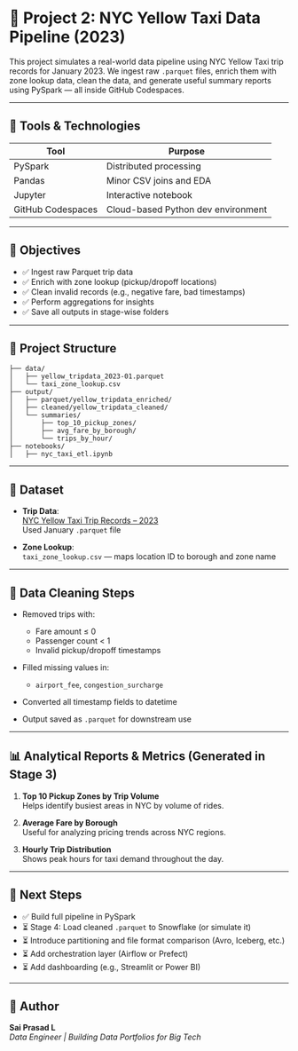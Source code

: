 # 🚕 Project 2: NYC Yellow Taxi Data Pipeline (2023)

This project simulates a real-world data pipeline using NYC Yellow Taxi trip records for January 2023. We ingest raw `.parquet` files, enrich them with zone lookup data, clean the data, and generate useful summary reports using PySpark — all inside GitHub Codespaces.

---

## 🧰 Tools & Technologies

| Tool              | Purpose                             |
|-------------------|-------------------------------------|
| PySpark           | Distributed processing              |
| Pandas            | Minor CSV joins and EDA             |
| Jupyter           | Interactive notebook                |
| GitHub Codespaces | Cloud-based Python dev environment  |


---

## 📌 Objectives

- ✅ Ingest raw Parquet trip data  
- ✅ Enrich with zone lookup (pickup/dropoff locations)  
- ✅ Clean invalid records (e.g., negative fare, bad timestamps)  
- ✅ Perform aggregations for insights  
- ✅ Save all outputs in stage-wise folders  

---

## 📁 Project Structure
```
├── data/
│   ├── yellow_tripdata_2023-01.parquet
│   └── taxi_zone_lookup.csv
├── output/
│   ├── parquet/yellow_tripdata_enriched/
│   ├── cleaned/yellow_tripdata_cleaned/
│   └── summaries/
│       ├── top_10_pickup_zones/
│       ├── avg_fare_by_borough/
│       └── trips_by_hour/
├── notebooks/
│   ├── nyc_taxi_etl.ipynb
```

---

## 📂 Dataset

- **Trip Data**:  
  [NYC Yellow Taxi Trip Records – 2023](https://www.nyc.gov/site/tlc/about/tlc-trip-record-data.page)  
  Used January `.parquet` file

- **Zone Lookup**:  
  `taxi_zone_lookup.csv` — maps location ID to borough and zone name

---

## 🧹 Data Cleaning Steps

- Removed trips with:  
  - Fare amount ≤ 0  
  - Passenger count < 1  
  - Invalid pickup/dropoff timestamps  

- Filled missing values in:  
  - `airport_fee`, `congestion_surcharge`  

- Converted all timestamp fields to datetime  
- Output saved as `.parquet` for downstream use  

---

## 📊 Analytical Reports & Metrics (Generated in Stage 3)

1. **Top 10 Pickup Zones by Trip Volume**  
   Helps identify busiest areas in NYC by volume of rides.

2. **Average Fare by Borough**  
   Useful for analyzing pricing trends across NYC regions.

3. **Hourly Trip Distribution**  
   Shows peak hours for taxi demand throughout the day.


---


## 🚀 Next Steps

- ✅ Build full pipeline in PySpark  
- ⏳ Stage 4: Load cleaned `.parquet` to Snowflake (or simulate it)  
- ⏳ Introduce partitioning and file format comparison (Avro, Iceberg, etc.)  
- ⏳ Add orchestration layer (Airflow or Prefect)  
- ⏳ Add dashboarding (e.g., Streamlit or Power BI)  

---

## 📌 Author

**Sai Prasad L**  
_Data Engineer | Building Data Portfolios for Big Tech_ 

